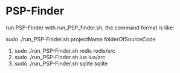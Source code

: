 # PSP-Finder
run PSP-Finder with run_PSP_finder.sh, the command format is like:

sudo ./run_PSP-Finder.sh projectName folderOfSourceCode

1. sudo ./run_PSP-Finder.sh redis redis/src
2. sudo ./run_PSP-Finder.sh lua lua/src
3. sudo ./run_PSP-Finder.sh sqlite sqlite
